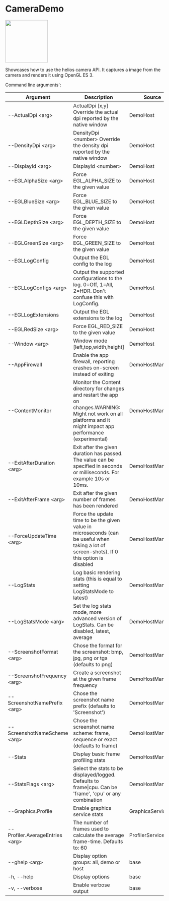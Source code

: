 <!-- #AG_DEMOAPP_HEADER_BEGIN# -->
# CameraDemo
<img src="Example.jpg" height="135px">

<!-- #AG_DEMOAPP_HEADER_END# -->
<!-- #AG_BRIEF_BEGIN# -->
Showcases how to use the helios camera API.
It captures a image from the camera and renders it using OpenGL ES 3.
<!-- #AG_BRIEF_END# -->

<!-- #AG_DEMOAPP_COMMANDLINE_ARGUMENTS_BEGIN# -->

Command line arguments':

Argument                        |Description                                                                                                                                                         |Source
--------------------------------|--------------------------------------------------------------------------------------------------------------------------------------------------------------------|---------------
--ActualDpi \<arg>              |ActualDpi [x,y] Override the actual dpi reported by the native window                                                                                               |DemoHost
--DensityDpi \<arg>             |DensityDpi \<number> Override the density dpi reported by the native window                                                                                         |DemoHost
--DisplayId \<arg>              |DisplayId \<number>                                                                                                                                                 |DemoHost
--EGLAlphaSize \<arg>           |Force EGL_ALPHA_SIZE to the given value                                                                                                                             |DemoHost
--EGLBlueSize \<arg>            |Force EGL_BLUE_SIZE to the given value                                                                                                                              |DemoHost
--EGLDepthSize \<arg>           |Force EGL_DEPTH_SIZE to the given value                                                                                                                             |DemoHost
--EGLGreenSize \<arg>           |Force EGL_GREEN_SIZE to the given value                                                                                                                             |DemoHost
--EGLLogConfig                  |Output the EGL config to the log                                                                                                                                    |DemoHost
--EGLLogConfigs \<arg>          |Output the supported configurations to the log. 0=Off, 1=All, 2=HDR. Don't confuse this with LogConfig.                                                             |DemoHost
--EGLLogExtensions              |Output the EGL extensions to the log                                                                                                                                |DemoHost
--EGLRedSize \<arg>             |Force EGL_RED_SIZE to the given value                                                                                                                               |DemoHost
--Window \<arg>                 |Window mode [left,top,width,height]                                                                                                                                 |DemoHost
--AppFirewall                   |Enable the app firewall, reporting crashes on-screen instead of exiting                                                                                             |DemoHostManager
--ContentMonitor                |Monitor the Content directory for changes and restart the app on changes.WARNING: Might not work on all platforms and it might impact app performance (experimental)|DemoHostManager
--ExitAfterDuration \<arg>      |Exit after the given duration has passed. The value can be specified in seconds or milliseconds. For example 10s or 10ms.                                           |DemoHostManager
--ExitAfterFrame \<arg>         |Exit after the given number of frames has been rendered                                                                                                             |DemoHostManager
--ForceUpdateTime \<arg>        |Force the update time to be the given value in microseconds (can be useful when taking a lot of screen-shots). If 0 this option is disabled                         |DemoHostManager
--LogStats                      |Log basic rendering stats (this is equal to setting LogStatsMode to latest)                                                                                         |DemoHostManager
--LogStatsMode \<arg>           |Set the log stats mode, more advanced version of LogStats. Can be disabled, latest, average                                                                         |DemoHostManager
--ScreenshotFormat \<arg>       |Chose the format for the screenshot: bmp, jpg, png or tga (defaults to png)                                                                                         |DemoHostManager
--ScreenshotFrequency \<arg>    |Create a screenshot at the given frame frequency                                                                                                                    |DemoHostManager
--ScreenshotNamePrefix \<arg>   |Chose the screenshot name prefix (defaults to 'Screenshot')                                                                                                         |DemoHostManager
--ScreenshotNameScheme \<arg>   |Chose the screenshot name scheme: frame, sequence or exact (defaults to frame)                                                                                      |DemoHostManager
--Stats                         |Display basic frame profiling stats                                                                                                                                 |DemoHostManager
--StatsFlags \<arg>             |Select the stats to be displayed/logged. Defaults to frame\|cpu. Can be 'frame', 'cpu' or any combination                                                           |DemoHostManager
--Graphics.Profile              |Enable graphics service stats                                                                                                                                       |GraphicsService
--Profiler.AverageEntries \<arg>|The number of frames used to calculate the average frame-time. Defaults to: 60                                                                                      |ProfilerService
--ghelp \<arg>                  |Display option groups: all, demo or host                                                                                                                            |base
-h, --help                      |Display options                                                                                                                                                     |base
-v, --verbose                   |Enable verbose output                                                                                                                                               |base
<!-- #AG_DEMOAPP_COMMANDLINE_ARGUMENTS_END# -->
